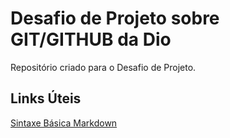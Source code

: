 #  Desafio  de  Projeto  sobre  GIT/GITHUB da Dio
Repositório criado para o Desafio de Projeto.

## Links Úteis
[Sintaxe Básica  Markdown](https://www.markdownguide.org/basic-syntax)
